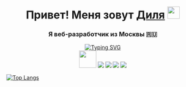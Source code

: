 <h1 align="center">Привет! Меня зовут <a href="https://https://t.me/eexxiist.ru/" target="_blank">Диля</a> 
<img src="https://github.com/blackcater/blackcater/raw/main/images/Hi.gif" height="32"/></h1>
<h3 align="center">Я веб-разработчик из Москвы 🇷🇺</h3>

<div align="center">
  <a href="https://git.io/typing-svg"><img src="https://readme-typing-svg.herokuapp.com?font=Fira+Code&duration=4000&color=F72CB2&background=FEFF8F00&center=true&vCenter=true&multiline=true&width=800&height=100&lines=%D0%AF+%D0%BF%D0%B8%D1%88%D1%83+%D1%81%D0%B0%D0%B9%D1%82%D1%8B+%D0%BD%D0%B0+HTML%2C+CSS3%2C+JS;%D0%B8+%D1%83%D1%87%D1%83%D1%81%D1%8C+%D0%BF%D0%B8%D1%81%D0%B0%D1%82%D1%8C+%D0%BD%D0%B0+React%2C+TypeScript;%D0%9F%D0%BB%D0%B0%D0%BD%D0%B8%D1%80%D1%83%D1%8E+%D1%81%D1%82%D0%B0%D1%82%D1%8C+%D1%84%D1%83%D0%BB%D0%BB%D1%81%D1%82%D0%B5%D0%BA-%D1%80%D0%B0%D0%B7%D1%80%D0%B0%D0%B1%D0%BE%D1%82%D1%87%D0%B8%D0%BA%D0%BE%D0%BC" alt="Typing SVG" /></a>
</div>

<div align="center">

<img height="45" src="https://github.com/eexxiist/eexxiist/assets/93676349/f1f3f270-645d-4c9f-b28a-c033e71ceeea">
<img src="https://github.com/eexxiist/eexxiist/assets/93676349/4382b4c4-eb3d-4b0f-8582-e84430d9468c">
<img src="https://github.com/eexxiist/eexxiist/assets/93676349/c7de98e1-8ded-4363-9915-caecefacdd4e">
<img src="https://github.com/eexxiist/eexxiist/assets/93676349/ceb55a36-7827-4f64-942a-3334846056a5">
<img src="https://github.com/eexxiist/eexxiist/assets/93676349/1ff396aa-3249-4249-a34f-9eb8cf51b50c">


</div>

[![Top Langs](https://github-readme-stats.vercel.app/api/top-langs/?username=eexxiist&layout=compact)](https://github.com/anuraghazra/github-readme-stats)

